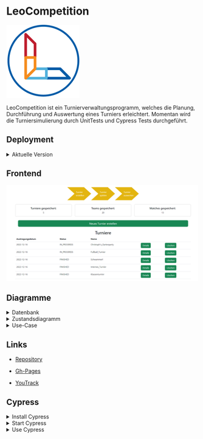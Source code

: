 # LeoCompetition 

![alt test](asciidocs/images/logo.png)

LeoCompetition ist ein Turnierverwaltungsprogramm,
welches die Planung, Durchführung und Auswertung eines Turniers erleichtert.
Momentan wird die Turniersimulierung durch UnitTests und Cypress Tests durchgeführt.

## Deployment

<details>
    <summary>Aktuelle Version</summary>

![alt test](asciidocs/images/QR-Webseite.png)

* <a href="https://student.cloud.htl-leonding.ac.at/c.handel/leocompetition/home" target="_blank"> Link </a>

</details>

## Frontend

![alt test](/asciidocs/images/leocompfrontend.png)

## Diagramme

<details>
    <summary>Datenbank</summary>

![alt test](/asciidocs/images/db_diagram.png)

</details>

<details>
    <summary>Zustandsdiagramm</summary>

![alt test](/asciidocs/images/state_diagram_tournament.png)

</details>

<details>
    <summary>Use-Case</summary>

![alt test](/asciidocs/images/use_case.png)

</details>

## Links

* <a href="https://github.com/htl-leonding-project/2022-4ahif-leo-competition" target="_blank"> Repository </a>

* <a href="https://htl-leonding-project.github.io/2022-4ahif-leo-competition/" target="_blank"> Gh-Pages </a>

* <a href="https://vm81.htl-leonding.ac.at/projects/2ff43c91-dfb6-41f1-a53c-055d062b0a93" target="_blank"> YouTrack </a>

## Cypress

<details>
    <summary>Install Cypress</summary>

    npm install --save-dev cypress
    npm install -D cypress-slow-down

</details>

<details>
    <summary>Start Cypress</summary>

1. Start DerbyDb
2. Start Quarkus App
3. Start Angular App
4. Start Cypress with
```
npx cypress open
```
</details>

<details>
    <summary>Use Cypress</summary>

1. Select E2E Testing

![](/asciidocs/images/Cypress01.PNG)

2. Choose your preferred Browser

![](/asciidocs/images/Cypress02.PNG)

3. Start the "create-demo-tournament" Test

![](/asciidocs/images/Cypress03.PNG)

4. The Test is finished

![](/asciidocs/images/Cypress04.PNG)

</details>
